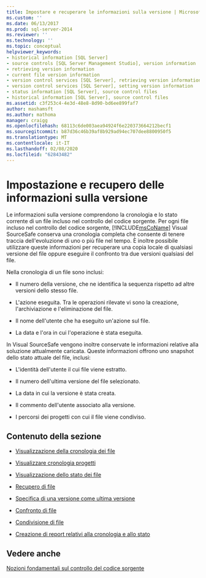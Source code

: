 ```yaml
---
title: Impostare e recuperare le informazioni sulla versione | Microsoft Docs
ms.custom: ''
ms.date: 06/13/2017
ms.prod: sql-server-2014
ms.reviewer: ''
ms.technology: ''
ms.topic: conceptual
helpviewer_keywords:
- historical information [SQL Server]
- source controls [SQL Server Management Studio], version information
- retrieving version information
- current file version information
- version control services [SQL Server], retrieving version information
- version control services [SQL Server], setting version information
- status information [SQL Server], source control files
- historical information [SQL Server], source control files
ms.assetid: c3f253c4-4e3d-48e8-8d90-bd6ee899faf7
author: mashamsft
ms.author: mathoma
manager: craigg
ms.openlocfilehash: 68113c6de003aea94924f6e220373664212becf1
ms.sourcegitcommit: b87d36c46b39af8b929ad94ec707dee8800950f5
ms.translationtype: MT
ms.contentlocale: it-IT
ms.lasthandoff: 02/08/2020
ms.locfileid: "62843482"
---
```

# <a name="set-and-retrieve-version-information"></a>Impostazione e recupero delle informazioni sulla versione
  Le informazioni sulla versione comprendono la cronologia e lo stato corrente di un file incluso nel controllo del codice sorgente. Per ogni file incluso nel controllo del codice sorgente, [!INCLUDE[msCoName](../includes/msconame-md.md)] Visual SourceSafe conserva una cronologia completa che consente di tenere traccia dell'evoluzione di uno o più file nel tempo. È inoltre possibile utilizzare queste informazioni per recuperare una copia locale di qualsiasi versione del file oppure eseguire il confronto tra due versioni qualsiasi del file.  
  
 Nella cronologia di un file sono inclusi:  
  
-   Il numero della versione, che ne identifica la sequenza rispetto ad altre versioni dello stesso file.  
  
-   L'azione eseguita. Tra le operazioni rilevate vi sono la creazione, l'archiviazione e l'eliminazione del file.  
  
-   Il nome dell'utente che ha eseguito un'azione sul file.  
  
-   La data e l'ora in cui l'operazione è stata eseguita.  
  
 In Visual SourceSafe vengono inoltre conservate le informazioni relative alla soluzione attualmente caricata. Queste informazioni offrono uno snapshot dello stato attuale del file, inclusi:  
  
-   L'identità dell'utente il cui file viene estratto.  
  
-   Il numero dell'ultima versione del file selezionato.  
  
-   La data in cui la versione è stata creata.  
  
-   Il commento dell'utente associato alla versione.  
  
-   I percorsi dei progetti con cui il file viene condiviso.  
  
## <a name="in-this-section"></a>Contenuto della sezione  
  
-   [Visualizzazione della cronologia dei file](../../2014/database-engine/view-file-history.md)  
  
-   [Visualizzare cronologia progetti](../../2014/database-engine/view-project-history.md)  
  
-   [Visualizzazione dello stato dei file](../../2014/database-engine/view-file-status.md)  
  
-   [Recupero di file](../../2014/database-engine/retrieve-files.md)  
  
-   [Specifica di una versione come ultima versione](../../2014/database-engine/specify-a-version-as-the-latest-version.md)  
  
-   [Confronto di file](../../2014/database-engine/compare-files.md)  
  
-   [Condivisione di file](../../2014/database-engine/share-files.md)  
  
-   [Creazione di report relativi alla cronologia e allo stato](../../2014/database-engine/create-history-and-status-reports.md)  
  
## <a name="see-also"></a>Vedere anche  
 [Nozioni fondamentali sul controllo del codice sorgente](../../2014/database-engine/source-control-basics.md)  
  
  
